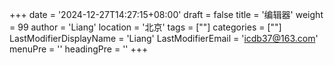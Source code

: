 +++
date = '2024-12-27T14:27:15+08:00'
draft = false
title = '编辑器'
weight = 99
author = 'Liang'
location = '北京'
tags = [""]
categories = [""]
LastModifierDisplayName = 'Liang'
LastModifierEmail = 'icdb37@163.com'
menuPre = ''
headingPre = ''
+++
